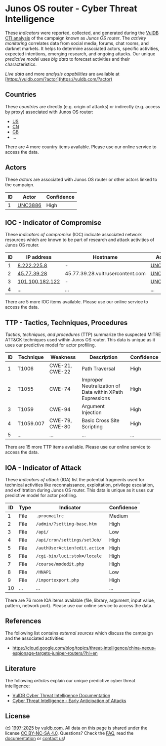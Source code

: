 # Junos OS router - Cyber Threat Intelligence

These _indicators_ were reported, collected, and generated during the [VulDB CTI analysis](https://vuldb.com/?kb.cti) of the campaign known as _Junos OS router_. The _activity monitoring_ correlates data from social media, forums, chat rooms, and darknet markets. It helps to determine associated actors, specific activities, expected intentions, emerging research, and ongoing attacks. Our unique _predictive model_ uses _big data_ to forecast activities and their characteristics.

_Live data_ and more _analysis capabilities_ are available at [https://vuldb.com/?actor](https://vuldb.com/?actor)

## Countries

These _countries_ are directly (e.g. origin of attacks) or indirectly (e.g. access by proxy) associated with Junos OS router:

* [US](https://vuldb.com/?country.us)
* [CN](https://vuldb.com/?country.cn)
* [GB](https://vuldb.com/?country.gb)
* ...

There are 4 more country items available. Please use our online service to access the data.

## Actors

These _actors_ are associated with Junos OS router or other actors linked to the campaign.

ID | Actor | Confidence
-- | ----- | ----------
1 | [UNC3886](https://vuldb.com/?actor.unc3886) | High

## IOC - Indicator of Compromise

These _indicators of compromise_ (IOC) indicate associated network resources which are known to be part of research and attack activities of Junos OS router.

ID | IP address | Hostname | Actor | Confidence
-- | ---------- | -------- | ----- | ----------
1 | [8.222.225.8](https://vuldb.com/?ip.8.222.225.8) | - | [UNC3886](https://vuldb.com/?actor.unc3886) | High
2 | [45.77.39.28](https://vuldb.com/?ip.45.77.39.28) | 45.77.39.28.vultrusercontent.com | [UNC3886](https://vuldb.com/?actor.unc3886) | Medium
3 | [101.100.182.122](https://vuldb.com/?ip.101.100.182.122) | - | [UNC3886](https://vuldb.com/?actor.unc3886) | High
4 | ... | ... | ... | ...

There are 5 more IOC items available. Please use our online service to access the data.

## TTP - Tactics, Techniques, Procedures

_Tactics, techniques, and procedures_ (TTP) summarize the suspected MITRE ATT&CK techniques used within Junos OS router. This data is unique as it uses our predictive model for actor profiling.

ID | Technique | Weakness | Description | Confidence
-- | --------- | -------- | ----------- | ----------
1 | T1006 | CWE-21, CWE-22 | Path Traversal | High
2 | T1055 | CWE-74 | Improper Neutralization of Data within XPath Expressions | High
3 | T1059 | CWE-94 | Argument Injection | High
4 | T1059.007 | CWE-79, CWE-80 | Basic Cross Site Scripting | High
5 | ... | ... | ... | ...

There are 15 more TTP items available. Please use our online service to access the data.

## IOA - Indicator of Attack

These _indicators of attack_ (IOA) list the potential fragments used for technical activities like reconnaissance, exploitation, privilege escalation, and exfiltration during Junos OS router. This data is unique as it uses our predictive model for actor profiling.

ID | Type | Indicator | Confidence
-- | ---- | --------- | ----------
1 | File | `.procmailrc` | Medium
2 | File | `/admin/?setting-base.htm` | High
3 | File | `/api/` | Low
4 | File | `/api/cron/settings/setJob/` | High
5 | File | `/authUserAction!edit.action` | High
6 | File | `/cgi-bin/luci;stok=/locale` | High
7 | File | `/course/modedit.php` | High
8 | File | `/HNAP1` | Low
9 | File | `/importexport.php` | High
10 | ... | ... | ...

There are 76 more IOA items available (file, library, argument, input value, pattern, network port). Please use our online service to access the data.

## References

The following list contains _external sources_ which discuss the campaign and the associated activities:

* https://cloud.google.com/blog/topics/threat-intelligence/china-nexus-espionage-targets-juniper-routers/?hl=en

## Literature

The following _articles_ explain our unique predictive cyber threat intelligence:

* [VulDB Cyber Threat Intelligence Documentation](https://vuldb.com/?kb.cti)
* [Cyber Threat Intelligence - Early Anticipation of Attacks](https://www.scip.ch/en/?labs.20201022)

## License

(c) [1997-2025](https://vuldb.com/?kb.changelog) by [vuldb.com](https://vuldb.com/?kb.about). All data on this page is shared under the license [CC BY-NC-SA 4.0](https://creativecommons.org/licenses/by-nc-sa/4.0/). Questions? Check the [FAQ](https://vuldb.com/?kb.faq), read the [documentation](https://vuldb.com/?kb) or [contact us](https://vuldb.com/?contact)!
